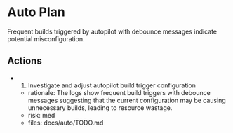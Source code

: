 # Auto Plan

Frequent builds triggered by autopilot with debounce messages indicate potential misconfiguration.

## Actions
- 1. Investigate and adjust autopilot build trigger configuration
  - rationale: The logs show frequent build triggers with debounce messages suggesting that the current configuration may be causing unnecessary builds, leading to resource wastage.
  - risk: med
  - files: docs/auto/TODO.md